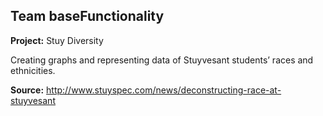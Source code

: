 ## Team baseFunctionality

<b>Project:</b> Stuy Diversity
 
Creating graphs and representing data of Stuyvesant students’ races and ethnicities.

<b>Source:</b> http://www.stuyspec.com/news/deconstructing-race-at-stuyvesant
